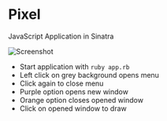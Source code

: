 # Pixel
JavaScript Application in Sinatra

![Screenshot](https://i.imgur.com/vz50RfG.png)

* Start application with `ruby app.rb`
* Left click on grey background opens menu
* Click again to close menu
* Purple option opens new window
* Orange option closes opened window
* Click on opened window to draw

